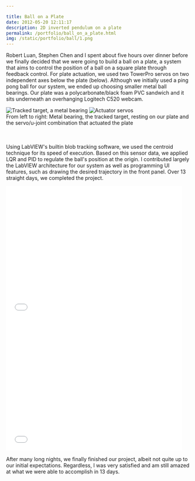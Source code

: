 ```yaml
---

title: Ball on a Plate
date: 2012-05-20 12:11:17
description: 2D inverted pendulum on a plate
permalink: /portfolio/ball_on_a_plate.html
img: /static/portfolio/ball/1.png
---
```


Robert Luan, Stephen Chen and I spent about five hours over dinner before we finally decided that we were going to build a ball on a plate, a system that aims to control the position of a ball on a square plate through feedback control. For plate actuation, we used two TowerPro servos on two independent axes below the plate (below). Although we initially used a ping pong ball for our system, we ended up choosing smaller metal ball bearings. Our plate was a polycarbonate/black foam PVC sandwich and it sits underneath an overhanging Logitech C520 webcam.

<div class="img_row">
	<img class="contain_col two" src="{{ site.baseurl }}/static/portfolio/ball/1.png" alt="Tracked target, a metal bearing">
	<img class="contain_col one" src="{{ site.baseurl }}/static/portfolio/ball/2.jpg" alt="Actuator servos">
</div>
<div class="col three caption">
	From left to right: Metal bearing, the tracked target, resting on our plate and the servo/u-joint combination that actuated the plate
</div>
<br><br>

Using LabVIEW's builtin blob tracking software, we used the centroid technique for its speed of execution. Based on this sensor data, we applied LQR and PID to regulate the ball's position at the origin. I contributed largely the LabVIEW architecture for our system as well as programming UI features, such as drawing the desired trajectory in the front panel. Over 13 straight days, we completed the project.

<div class="img_row">
	<iframe class="contain_col half" width="480" height="360" src="//www.youtube.com/embed/Qdwj_DSFcQw?rel=0" frameborder="0" allowfullscreen></iframe>
	<iframe class="contain_col half" width="480" height="360" src="//www.youtube.com/embed/mnLqLkec34s?rel=0" frameborder="0" allowfullscreen></iframe> 
</div>

After many long nights, we finally finished our project, albeit not quite up to our initial expectations. Regardless, I was very satisfied and am still amazed at what we were able to accomplish in 13 days.
 